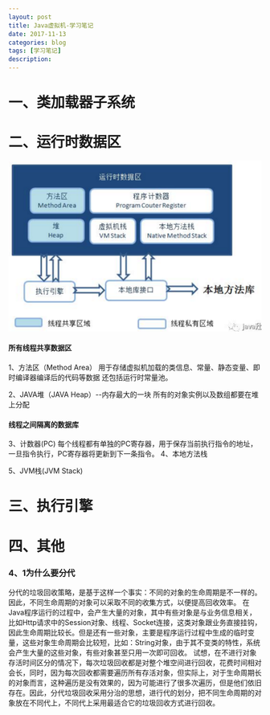 ```yaml
---
layout: post
title: Java虚拟机-学习笔记
date: 2017-11-13
categories: blog
tags: [学习笔记]
description: 
---
```


# 一、类加载器子系统


# 二、运行时数据区
![Java虚拟机运行时数据](img/jvm/2-1-0.png)

#### 所有线程共享数据区
1、方法区（Method Area）
用于存储虚拟机加载的类信息、常量、静态变量、即时编译器编译后的代码等数据
还包括运行时常量池。

2、JAVA堆（JAVA Heap）--内存最大的一块
所有的对象实例以及数组都要在堆上分配

#### 线程之间隔离的数据库
3、计数器(PC)
每个线程都有单独的PC寄存器，用于保存当前执行指令的地址，一旦指令执行，PC寄存器将更新到下一条指令。
4、本地方法栈

5、JVM栈(JVM Stack)



# 三、执行引擎



# 四、其他
### 4、1为什么要分代
分代的垃圾回收策略，是基于这样一个事实：不同的对象的生命周期是不一样的。因此，不同生命周期的对象可以采取不同的收集方式，以便提高回收效率。
在Java程序运行的过程中，会产生大量的对象，其中有些对象是与业务信息相关，比如Http请求中的Session对象、线程、Socket连接，这类对象跟业务直接挂钩，因此生命周期比较长。但是还有一些对象，主要是程序运行过程中生成的临时变量，这些对象生命周期会比较短，比如：String对象，由于其不变类的特性，系统会产生大量的这些对象，有些对象甚至只用一次即可回收。
试想，在不进行对象存活时间区分的情况下，每次垃圾回收都是对整个堆空间进行回收，花费时间相对会长，同时，因为每次回收都需要遍历所有存活对象，但实际上，对于生命周期长的对象而言，这种遍历是没有效果的，因为可能进行了很多次遍历，但是他们依旧存在。因此，分代垃圾回收采用分治的思想，进行代的划分，把不同生命周期的对象放在不同代上，不同代上采用最适合它的垃圾回收方式进行回收。





